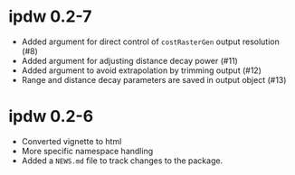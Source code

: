 # ipdw 0.2-7

* Added argument for direct control of `costRasterGen` output resolution (#8)
* Added argument for adjusting distance decay power (#11)
* Added argument to avoid extrapolation by trimming output  (#12)
* Range and distance decay parameters are saved in output object (#13)

# ipdw 0.2-6

* Converted vignette to html
* More specific namespace handling
* Added a `NEWS.md` file to track changes to the package.



